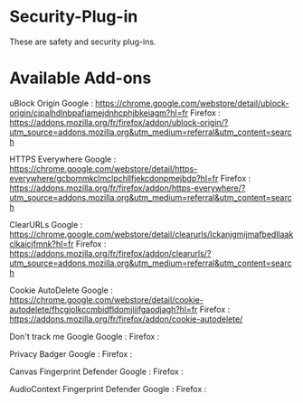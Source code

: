 # Security-Plug-in
These are safety and security plug-ins.

# Available Add-ons
uBlock Origin
Google : https://chrome.google.com/webstore/detail/ublock-origin/cjpalhdlnbpafiamejdnhcphjbkeiagm?hl=fr
Firefox : https://addons.mozilla.org/fr/firefox/addon/ublock-origin/?utm_source=addons.mozilla.org&utm_medium=referral&utm_content=search

HTTPS Everywhere
Google : https://chrome.google.com/webstore/detail/https-everywhere/gcbommkclmclpchllfjekcdonpmejbdp?hl=fr
Firefox : https://addons.mozilla.org/fr/firefox/addon/https-everywhere/?utm_source=addons.mozilla.org&utm_medium=referral&utm_content=search

ClearURLs
Google : https://chrome.google.com/webstore/detail/clearurls/lckanjgmijmafbedllaakclkaicjfmnk?hl=fr
Firefox : https://addons.mozilla.org/fr/firefox/addon/clearurls/?utm_source=addons.mozilla.org&utm_medium=referral&utm_content=search

Cookie AutoDelete
Google : https://chrome.google.com/webstore/detail/cookie-autodelete/fhcgjolkccmbidfldomjliifgaodjagh?hl=fr
Firefox : https://addons.mozilla.org/fr/firefox/addon/cookie-autodelete/

Don't track me Google
Google :
Firefox :

Privacy Badger
Google :
Firefox :

Canvas Fingerprint Defender
Google :
Firefox :

AudioContext Fingerprint Defender
Google :
Firefox :
